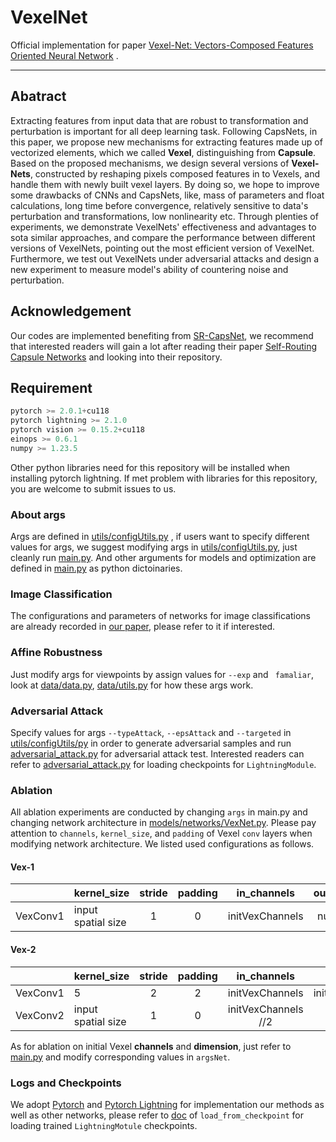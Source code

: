 # VexelNet

Official implementation for paper [Vexel-Net: Vectors-Composed Features Oriented Neural Network](www.bing.com) .

---

## Abatract

Extracting features from input data that are robust to transformation and perturbation is important for all deep learning task. Following CapsNets, in this paper, we propose new mechanisms for extracting features made up of vectorized elements, which we called **Vexel**, distinguishing from **Capsule**. Based on the proposed mechanisms, we design several versions of **Vexel-Nets**, constructed by reshaping pixels composed features in to Vexels, and handle them with newly built vexel layers. By doing so, we hope to improve some drawbacks of CNNs and CapsNets, like, mass of parameters and float calculations, long time before convergence, relatively sensitive to data's perturbation and transformations, low nonlinearity etc. Through plenties of experiments, we demonstrate VexelNets' effectiveness and advantages to sota similar approaches, and compare the performance between different versions of VexelNets, pointing out the most efficient version of VexelNet. Furthermore, we test out VexelNets under adversarial attacks and design a new experiment to measure model's ability of countering noise and perturbation.



## Acknowledgement

Our codes are implemented benefiting from [SR-CapsNet](https://github.com/coder3000/SR-CapsNet),  we recommend that interested readers will gain a lot after reading their paper [Self-Routing Capsule Networks](https://papers.nips.cc/paper_files/paper/2019/hash/e46bc064f8e92ac2c404b9871b2a4ef2-Abstract.html) and looking into their repository.



## Requirement

```python
pytorch >= 2.0.1+cu118
pytorch lightning >= 2.1.0
pytorch vision >= 0.15.2+cu118
einops >= 0.6.1
numpy >= 1.23.5
```

Other python libraries need for this repository will be installed when installing pytorch lightning. If  met problem with libraries for this repository, you are welcome to submit issues to us.



### About args

Args are defined in [utils/configUtils.py](utils/configUtils.py) , if users want to specify different values for args, we suggest modifying args in [utils/configUtils.py](utils/configUtils.py), just cleanly run [main.py](main.py).  And other arguments for models and optimization are defined in [main.py](main.py) as python dictoinaries.



### Image Classification

The configurations and parameters of networks for image classifications are already recorded in [our paper](www.bing.com), please refer to it if interested.



### Affine Robustness

Just  modify args for viewpoints by assign values for `--exp` and ` famaliar`,  look at [data/data.py](data/data.py), [data/utils.py](data/utils.py) for how these args work.



### Adversarial Attack

Specify values for args `--typeAttack`, `--epsAttack` and `--targeted` in [utils/configUtils/py](utils/configUtils/py) in order to generate adversarial samples and run [adversarial_attack.py](adversarial_attack.py) for adversarial attack test. Interested readers can refer to [adversarial_attack.py](adversarial_attack.py)  for loading checkpoints for `LightningModule`.



### Ablation

All ablation experiments are conducted by changing `args` in main.py and changing network architecture in [models/networks/VexNet.py](models/networks/VexNet.py). Please pay attention to `channels`, `kernel_size`, and `padding` of Vexel `conv` layers when modifying network architecture.  We listed used configurations as follows.

#### Vex-1

|          | kernel_size        | stride | padding | in_channels     | out_channels |
|:-------- | ------------------ |:------:|:-------:|:---------------:|:------------:|
| VexConv1 | input spatial size | 1      | 0       | initVexChannels | numClasses   |

#### Vex-2

|          | kernel_size        | stride | padding | in_channels         | out_channels       |
|:-------- | ------------------ |:------:|:-------:|:-------------------:|:------------------:|
| VexConv1 | 5                  | 2      | 2       | initVexChannels     | initVexChannels//2 |
| VexConv2 | input spatial size | 1      | 0       | initVexChannels //2 | numClasses         |

As for ablation on initial Vexel **channels** and **dimension**, just refer to [main.py](main.py) and modify corresponding values in `argsNet`.



### Logs and Checkpoints

We adopt [Pytorch](https://pytorch.org/get-started/locally/) and [Pytorch Lightning](https://lightning.ai/docs/pytorch/stable/) for implementation our methods as well as other networks, please refer to [doc](https://lightning.ai/docs/pytorch/stable/common/lightning_module.html#id3)  of `load_from_checkpoint` for loading trained `LightningMotule` checkpoints.
